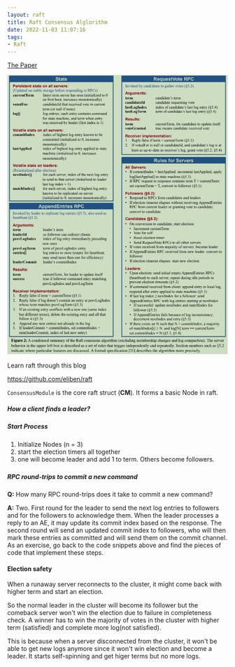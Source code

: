 ```yaml
---
layout: raft
title: Raft Consensus Alglorithm
date: 2022-11-03 11:07:16
tags: 
- Raft
---
```


[The Paper](https://raft.github.io/raft.pdf)

![image-20221103111102300](Algorithm/image-20221103111102300.png)

Learn raft through this blog

https://github.com/eliben/raft

`ConsensusModule` is the core raft struct (**CM**). It forms a basic Node in raft. 



##### How a client finds a leader? 



##### Start Process

1. Initialize Nodes (n = 3)
2. start the election timers all together
3. one will become leader and add 1 to term. Others become followers. 

##### 

##### RPC round-trips to commit a new command

**Q:** How many RPC round-trips does it take to commit a new command?

**A:** Two. First round for the leader to send the next log entries to followers and for the followers to acknowledge them. When the leader processes a reply to an AE, it may update its commit index based on the response. The second round will send an updated commit index to followers, who will then mark these entries as committed and will send them on the commit channel. As an exercise, go back to the code snippets above and find the pieces of code that implement these steps.

#### Election safety

When a runaway server reconnects to the cluster, it might come back with higher term and start an election. 

So the normal leader in the cluster will become its follower but the comeback server won't win the election due to failure in completeness check. A winner has to win the majority of votes in the cluster with higher term (satisfied) and complete more log(not satisfied). 

This is because when a server disconnected from the cluster, it won't be able to get new logs anymore since it won't win election and become a leader. It starts self-spinning and get higer terms but no more logs. 



